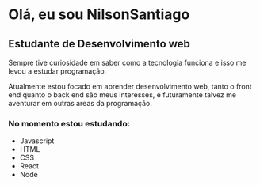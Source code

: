 # Olá, eu sou NilsonSantiago

<h2>Estudante de Desenvolvimento web</h2>
<p>Sempre tive curiosidade em saber como a tecnologia funciona e isso me levou a estudar programação.</p>             
<p>Atualmente estou focado em aprender desenvolvimento web, tanto o front end quanto o back end são meus interesses, e futuramente talvez me aventurar em outras areas da programação.</p>
 <h3>No momento estou estudando:</h3>
        <ul>
            <li>Javascript</li>
            <li>HTML</li>
            <li>CSS</li>
            <li>React</li>
            <li>Node</li>
        </ul>

